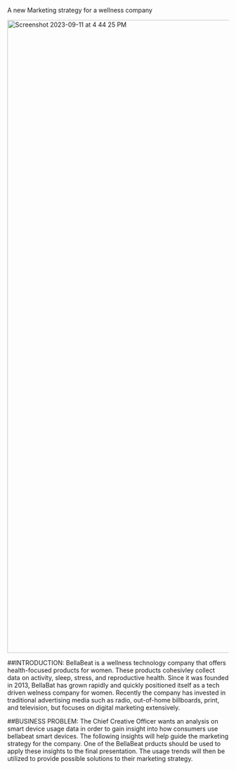 A new Marketing strategy for a wellness company

<img width="1440" alt="Screenshot 2023-09-11 at 4 44 25 PM" src="https://github.com/briannaburrell/BellaBeat/assets/134978128/2565f634-cd76-4bf0-b40f-25522f1c8e14">


##INTRODUCTION: 
BellaBeat is a wellness technology company that offers health-focused products for women. These products cohesivley collect data on activity, sleep, stress, and reproductive health. Since it was founded in 2013, BellaBat has grown rapidly and quickly positioned itself as a tech driven welness company for women. Recently the company has invested in traditional advertising media such as radio, out-of-home billboards, print, and television, but focuses on digital marketing extensively.


##BUSINESS PROBLEM:
The Chief Creative Officer wants an analysis on smart device usage data in order to gain insight into how consumers use bellabeat smart devices. The following insights will help guide the marketing strategy for the company. One of the BellaBeat prducts should be used to apply these insights to the final presentation. The usage trends will then be utilized to provide possible solutions to their marketing strategy. 

